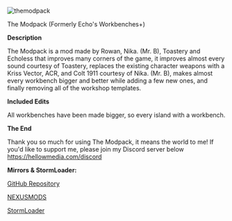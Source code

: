 ![themodpack](https://github.com/echoless3484/TheModpack/assets/109392419/19e44af6-8861-417a-8025-8237390ea6eb)

The Modpack (Formerly Echo's Workbenches+)

**Description**

The Modpack is a mod made by Rowan, Nika. (Mr. B), Toastery and Echoless that improves many corners of the game, it improves almost every sound courtesy of Toastery, replaces the existing character weapons with a Kriss Vector, ACR, and Colt 1911 courtesy of Nika. (Mr. B), makes almost every workbench bigger and better while adding a few new ones, and finally removing all of the workshop templates.


**Included Edits**

All workbenches have been made bigger, so every island with a workbench.


**The End**

Thank you so much for using The Modpack, it means the world to me! If you'd like to support me, please join my Discord server below
https://hellowmedia.com/discord﻿

**Mirrors & StormLoader:**

[GitHub Repository](https://github.com/echoless3484/TheModpack/tree/main)

[NEXUSMODS](https://www.nexusmods.com/stormworksbuildandrescue/mods/32)

[StormLoader](https://github.com/Lewinator56/StormLoader)
